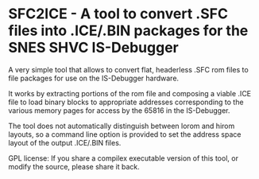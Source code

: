 # SFC2ICE - A tool to convert .SFC files into .ICE/.BIN packages for the SNES SHVC IS-Debugger

A very simple tool that allows to convert flat, headerless .SFC rom files to file packages for use on the IS-Debugger hardware.

It works by extracting portions of the rom file and composing a viable .ICE file to load binary blocks to appropriate addresses corresponding to the various memory pages for access by the 65816 in the IS-Debugger.

The tool does not automatically distinguish between lorom and hirom layouts, so a command line option is provided to set the address space layout of the output .ICE/.BIN files.

GPL license: If you share a compilex executable version of this tool, or modify the source, please share it back.
